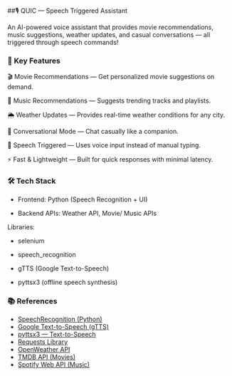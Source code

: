 ##🎙️ QUIC — Speech Triggered Assistant

An AI-powered voice assistant that provides movie recommendations, music suggestions, weather updates, and casual conversations — all triggered through speech commands! 

### 🔹 Key Features

🎬 Movie Recommendations — Get personalized movie suggestions on demand.

🎵 Music Recommendations — Suggests trending tracks and playlists.

🌦 Weather Updates — Provides real-time weather conditions for any city.

💬 Conversational Mode — Chat casually like a companion.

🎤 Speech Triggered — Uses voice input instead of manual typing.

⚡ Fast & Lightweight — Built for quick responses with minimal latency.

### 🛠 Tech Stack

- Frontend: Python (Speech Recognition + UI)

- Backend APIs: Weather API, Movie/ Music APIs

Libraries:

- selenium
  
- speech_recognition 

- gTTS (Google Text-to-Speech) 

- pyttsx3 (offline speech synthesis)

 ### 📚 References  
 
- [SpeechRecognition (Python)](https://pypi.org/project/SpeechRecognition/)  
- [Google Text-to-Speech (gTTS)](https://pypi.org/project/gTTS/)  
- [pyttsx3 — Text-to-Speech](https://pyttsx3.readthedocs.io/en/latest/)  
- [Requests Library](https://pypi.org/project/requests/)  
- [OpenWeather API](https://openweathermap.org/api)  
- [TMDB API (Movies)](https://developer.themoviedb.org/)  
- [Spotify Web API (Music)](https://developer.spotify.com/documentation/web-api/)  

